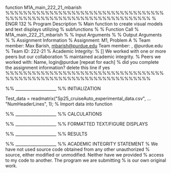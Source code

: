 function M1A_main_222_21_mbarish
%%%%%%%%%%%%%%%%%%%%%%%%%%%%%%%%%%%%%%%%%%%%%%%%%%%%%%%%%%%%%%%%%%%%%
% ENGR 132 
% Program Description 
% Main function to create visual models and text displays utilizing 
% subfunctions
%
% Function Call
% M1A_main_222_21_mbarish
%
% Input Arguments
%
% Output Arguments
%
% Assignment Information
%   Assignment:     M1, Problem A
%   Team member:    Max Barish, mbarish@purdue.edu
   Team member:    , @purdue.edu
%   Team ID:        222-21
%   Academic Integrity:
%     [] We worked with one or more peers but our collaboration
%        maintained academic integrity.
%     Peers we worked with: Name, login@purdue [repeat for each]
% did you complete the assignment information? delete this line if yes
%%%%%%%%%%%%%%%%%%%%%%%%%%%%%%%%%%%%%%%%%%%%%%%%%%%%%%%%%%%%%%%%%%%%%

%% ____________________
%% INITIALIZATION

Test_data = readmatrix("Sp25_cruiseAuto_experimental_data.csv", ...
    "NumHeaderLines", 1); % Import data into function
    
%% ____________________
%% CALCULATIONS

%% ____________________
%% FORMATTED TEXT/FIGURE DISPLAYS

%% ____________________
%% RESULTS


%% ____________________
%% ACADEMIC INTEGRITY STATEMENT
% We have not used source code obtained from any other unauthorized
% source, either modified or unmodified. Neither have we provided
% access to my code to another. The program we are submitting
% is our own original work.

